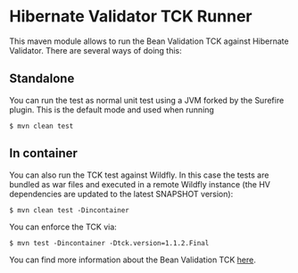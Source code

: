 # Hibernate Validator TCK Runner

This maven module allows to run the Bean Validation TCK against Hibernate Validator.
There are several ways of doing this:

## Standalone

You can run the test as normal unit test using a JVM forked by the Surefire plugin. This is the default mode and
used when running

    $ mvn clean test

## In container

You can also run the TCK test against Wildfly. In this case the tests are bundled as war files and executed
in a remote Wildfly instance (the HV dependencies are updated to the latest SNAPSHOT version):

    $ mvn clean test -Dincontainer

You can enforce the TCK via:

    $ mvn test -Dincontainer -Dtck.version=1.1.2.Final

You can find more information about the Bean Validation TCK [here](http://beanvalidation.org/1.1/).
